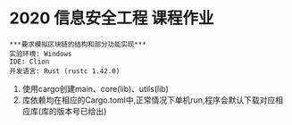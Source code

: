 # 2020 信息安全工程 课程作业
```
***要求模拟区块链的结构和部分功能实现***
实验环境: Windows  
IDE: Clion  
开发语言: Rust (rustc 1.42.0)   
```



1. 使用cargo创建main、core(lib)、utils(lib)  
2. 库依赖均在相应的Cargo.toml中,正常情况下单机run,程序会默认下载对应相应库(库的版本号已给出)   
